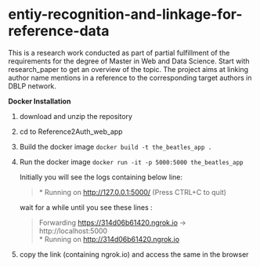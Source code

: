 # entiy-recognition-and-linkage-for-reference-data
This is a research work conducted as part of partial fulfillment of the requirements for the degree of Master in Web and Data Science. Start with research_paper to get an overview of the topic. The project aims at linking author name mentions in a reference to the corresponding target authors in DBLP network.

**Docker Installation**
1) download and unzip the repository
2) cd to Reference2Auth_web_app
3) Build the docker image
   `docker build -t the_beatles_app .`
4) Run the docker image
    `docker run -it -p 5000:5000 the_beatles_app`

     Initially you will see the logs containing below line:
     > \* Running on http://127.0.0.1:5000/ (Press CTRL+C to quit)

     wait for a while until you see these lines :
     
     > Forwarding          https://314d06b61420.ngrok.io -> http://localhost:5000 <br>
     > \* Running on http://314d06b61420.ngrok.io
5) copy the link (containing ngrok.io) and access the same in the browser

